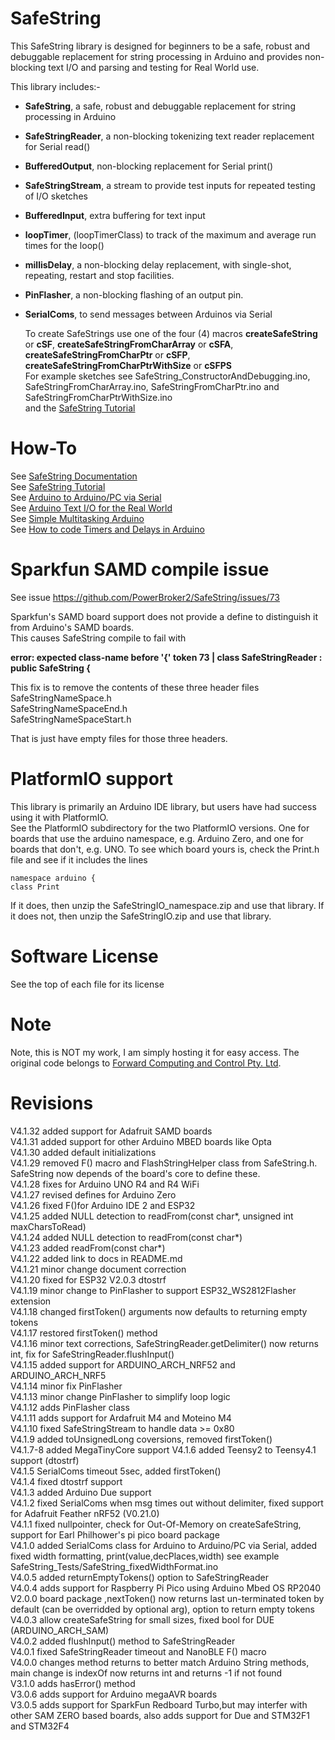 # SafeString
This SafeString library is designed for beginners to be a safe, robust and debuggable replacement for string processing in Arduino and provides non-blocking text I/O and parsing and testing for Real World use.

This library includes:-  
* **SafeString**, a safe, robust and debuggable replacement for string processing in Arduino  
* **SafeStringReader**, a non-blocking tokenizing text reader replacement for Serial read()  
* **BufferedOutput**, non-blocking replacement for Serial print()  
* **SafeStringStream**, a stream to provide test inputs for repeated testing of I/O sketches   
* **BufferedInput**, extra buffering for text input  
* **loopTimer**, (loopTimerClass) to track of the maximum and average run times for the loop()  
* **millisDelay**, a non-blocking delay replacement, with single-shot, repeating, restart and stop facilities.  
* **PinFlasher**, a non-blocking flashing of an output pin.  
* **SerialComs**, to send messages between Arduinos via Serial

  To create SafeStrings use one of the four (4) macros **createSafeString** or **cSF**, **createSafeStringFromCharArray** or **cSFA**, **createSafeStringFromCharPtr** or **cSFP**, **createSafeStringFromCharPtrWithSize** or **cSFPS**<br> 
  For example sketches see SafeString_ConstructorAndDebugging.ino, SafeStringFromCharArray.ino, SafeStringFromCharPtr.ino and SafeStringFromCharPtrWithSize.ino<br>
  and the [SafeString Tutorial](https://www.forward.com.au/pfod/ArduinoProgramming/SafeString/index.html)
    
# How-To
See [SafeString Documentation](https://www.forward.com.au/pfod/ArduinoProgramming/SafeString/docs/html/index.html)  
See [SafeString Tutorial](https://www.forward.com.au/pfod/ArduinoProgramming/SafeString/index.html)  
See [Arduino to Arduino/PC via Serial](https://www.forward.com.au/pfod/ArduinoProgramming/SoftwareSolutions/ComsPair.html)  
See [Arduino Text I/O for the Real World](https://www.forward.com.au/pfod/ArduinoProgramming/Serial_IO/index.html)  
See [Simple Multitasking Arduino](https://www.forward.com.au/pfod/ArduinoProgramming/RealTimeArduino/index.html)  
See [How to code Timers and Delays in Arduino](https://www.forward.com.au/pfod/ArduinoProgramming/TimingDelaysInArduino.html)  

# Sparkfun SAMD compile issue  
See issue https://github.com/PowerBroker2/SafeString/issues/73  

Sparkfun's SAMD board support does not provide a define to distinguish it from Arduino's SAMD boards.  
This causes SafeString compile to fail with  
    
 **error: expected class-name before '{' token 73 | class SafeStringReader : public SafeString {**      

This fix is to remove the contents of these three header files  
SafeStringNameSpace.h  
SafeStringNameSpaceEnd.h  
SafeStringNameSpaceStart.h  

That is just have empty files for those three headers.  

# PlatformIO support
This library is primarily an Arduino IDE library, but users have had success using it with PlatformIO.  
See the PlatformIO subdirectory for the two PlatformIO versions.  One for boards that use the arduino namespace, e.g. Arduino Zero, and one for boards that don't, e.g. UNO.
To see which board yours is, check the Print.h file and see if it includes the lines   

    namespace arduino {  
    class Print    

If it does, then unzip the SafeStringIO_namespace.zip and use that library.  If it does not, then unzip the SafeStringIO.zip and use that library.

# Software License
See the top of each file for its license

# Note
Note, this is NOT my work, I am simply hosting it for easy access. The original code belongs to [Forward Computing and Control Pty. Ltd](https://www.forward.com.au/pfod/ArduinoProgramming/SafeString/index.html).

# Revisions
V4.1.32 added support for Adafruit SAMD boards  
V4.1.31 added support for other Arduino MBED boards like Opta   
V4.1.30 added default initializations   
V4.1.29 removed F() macro and FlashStringHelper class from SafeString.h.  SafeString now depends of the board's core to define these.   
V4.1.28 fixes for Arduino UNO R4 and R4 WiFi   
V4.1.27 revised defines for Arduino Zero   
V4.1.26 fixed F()for Arduino IDE 2 and ESP32     
V4.1.25 added NULL detection to readFrom(const char*, unsigned int maxCharsToRead)     
V4.1.24 added NULL detection to readFrom(const char*)     
V4.1.23 added readFrom(const char*)     
V4.1.22 added link to docs in README.md     
V4.1.21 minor change document correction     
V4.1.20 fixed for ESP32 V2.0.3 dtostrf     
V4.1.19 minor change to PinFlasher to support ESP32_WS2812Flasher extension     
V4.1.18 changed firstToken() arguments now defaults to returning empty tokens     
V4.1.17 restored firstToken() method     
V4.1.16 minor text corrections, SafeStringReader.getDelimiter() now returns int, fix for SafeStringReader.flushInput()     
V4.1.15 added support for ARDUINO_ARCH_NRF52 and ARDUINO_ARCH_NRF5    
V4.1.14 minor fix PinFlasher  
V4.1.13 minor change PinFlasher to simplify loop logic    
V4.1.12 adds PinFlasher class  
V4.1.11 adds support for Ardafruit M4 and Moteino M4  
V4.1.10 fixed SafeStringStream to handle data >= 0x80  
V4.1.9 added toUnsignedLong coversions, removed firstToken()  
V4.1.7-8 added MegaTinyCore support 
V4.1.6 added Teensy2 to Teensy4.1 support (dtostrf)  
V4.1.5 SerialComs timeout 5sec, added firstToken()  
V4.1.4 fixed dtostrf support  
V4.1.3 added Arduino Due support  
V4.1.2 fixed SerialComs when msg times out without delimiter, fixed support for Adafruit Feather nRF52 (V0.21.0)  
V4.1.1 fixed nullpointer, check for Out-Of-Memory on createSafeString, support for Earl Philhower's pi pico board package  
V4.1.0 added SerialComs class for Arduino to Arduino/PC via Serial, added fixed width formatting, print(value,decPlaces,width) see example SafeString_Tests/SafeString_fixedWidthFormat.ino  
V4.0.5 added returnEmptyTokens() option to SafeStringReader  
V4.0.4 adds support for Raspberry Pi Pico using Arduino Mbed OS RP2040 V2.0.0 board package ,nextToken() now returns last un-terminated token by default (can be overridded by optional arg), option to return empty tokens  
V4.0.3 allow createSafeString for small sizes, fixed bool for DUE (ARDUINO_ARCH_SAM)  
V4.0.2 added flushInput() method to SafeStringReader  
V4.0.1 fixed SafeStringReader timeout and NanoBLE F() macro  
V4.0.0 changes method returns to better match Arduino String methods, main change is indexOf now returns int and returns -1 if not found  
V3.1.0 adds hasError() method  
V3.0.6 adds support for Arduino megaAVR boards  
V3.0.5 adds support for SparkFun Redboard Turbo,but may interfer with other SAM ZERO based boards, also adds support for Due and STM32F1 and STM32F4  

